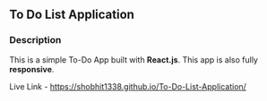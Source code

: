 ## To Do List Application

### Description

This is a simple To-Do App built with **React.js**. This app is also fully **responsive**.

Live Link - https://shobhit1338.github.io/To-Do-List-Application/

